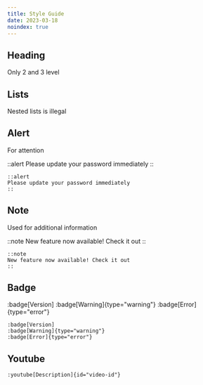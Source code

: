 ```yaml
---
title: Style Guide
date: 2023-03-18
noindex: true
---
```


## Heading

Only 2 and 3 level

## Lists

Nested lists is illegal

## Alert

For attention

::alert
Please update your password immediately
::

```
::alert
Please update your password immediately
::
```

## Note

Used for additional information

::note
New feature now available! Check it out
::

```
::note
New feature now available! Check it out
::
```

## Badge

:badge[Version] :badge[Warning]{type="warning"} :badge[Error]{type="error"}

```
:badge[Version]
:badge[Warning]{type="warning"}
:badge[Error]{type="error"}
```

## Youtube

```
:youtube[Description]{id="video-id"}
```
